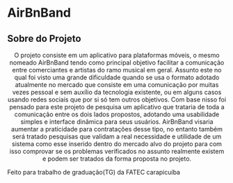# AirBnBand

## Sobre do Projeto
<p align="center">
O projeto consiste em um aplicativo para plataformas móveis, o mesmo nomeado AirBnBand tendo como principal objetivo facilitar a comunicação entre comerciantes e artistas do ramo musical em geral. Assunto este no qual foi visto uma grande dificuldade quando se usa o formato adotado atualmente no mercado que consiste em uma comunicação por muitas vezes pessoal e sem auxílio da tecnologia existente, ou em alguns casos usando redes sociais que por si só tem outros objetivos. Com base nisso foi pensado para este projeto de pesquisa um aplicativo que trataria de toda a comunicação entre os dois lados propostos, adotando uma usabilidade simples e interface dinâmica para seus usuários. AirBnBand visaria aumentar a praticidade para contratações desse tipo, no entanto também será tratado pesquisas que validam a real necessidade e utilidade de um sistema como esse inserido dentro do mercado alvo do projeto para com isso comprovar se os problemas verificados no assunto realmente existem e podem ser tratados da forma proposta no projeto.

Feito para trabalho de graduação(TG) da FATEC carapicuíba
</p>
